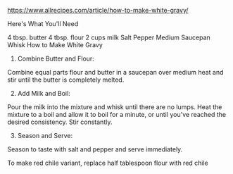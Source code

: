 https://www.allrecipes.com/article/how-to-make-white-gravy/

Here's What You'll Need

4 tbsp. butter
4 tbsp. flour
2 cups milk
Salt
Pepper
Medium Saucepan
Whisk
How to Make White Gravy

1. Combine Butter and Flour:

Combine equal parts flour and butter in a saucepan over medium heat and stir until the butter is completely melted.

2. Add Milk and Boil:

Pour the milk into the mixture and whisk until there are no lumps. Heat the mixture to a boil and allow it to boil for a minute, or until you've reached the desired consistency. Stir constantly.

3. Season and Serve:

Season to taste with salt and pepper and serve immediately. 



To make red chile variant, replace half tablespoon flour with red chile
